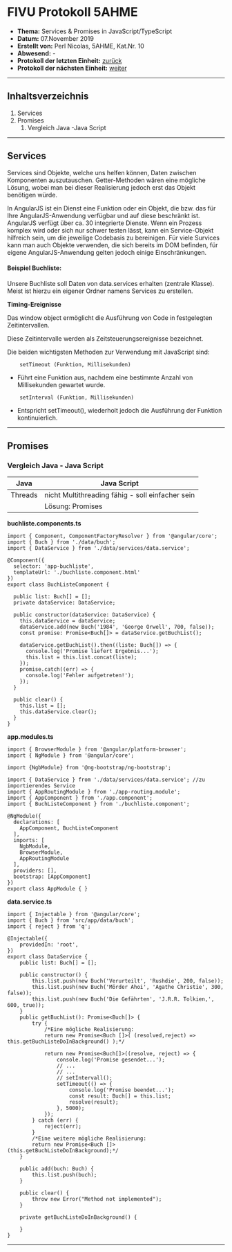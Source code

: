 # FIVU Protokoll 5AHME


* **Thema:** Services & Promises in JavaScript/TypeScript
* **Datum:** 07.November 2019
* **Erstellt von:** Perl Nicolas, 5AHME, Kat.Nr. 10
* **Abwesend:** -
* **Protokoll der letzten Einheit:**  [zurück]()
* **Protokoll der nächsten Einheit:** [weiter]()

___

## Inhaltsverzeichnis

1. Services 
2. Promises
    1. Vergleich Java -Java Script 
   
___

## Services

Services sind Objekte, welche uns helfen können, Daten zwischen Komponenten auszutauschen. Getter-Methoden wären eine mögliche Lösung, wobei man bei dieser Realisierung jedoch erst das Objekt benötigen würde. 

In AngularJS ist ein Dienst eine Funktion oder ein Objekt, die bzw. das für Ihre AngularJS-Anwendung verfügbar und auf diese beschränkt ist. AngularJS verfügt über ca. 30 integrierte Dienste. Wenn ein Prozess komplex wird oder sich nur schwer testen lässt, kann ein Service-Objekt hilfreich sein, um die jeweilige Codebasis zu bereinigen. Für viele Survices kann man auch Objekte verwenden, die sich bereits im DOM befinden, für eigene AngularJS-Anwendung gelten jedoch einige Einschränkungen.

#### Beispiel Buchliste: 

Unsere Buchliste soll Daten von data.services erhalten (zentrale Klasse). Meist ist hierzu ein eigener Ordner namens Services zu erstellen.   

**Timing-Ereignisse** 

Das window object ermöglicht die Ausführung von Code in festgelegten Zeitintervallen. 

Diese Zeitintervalle werden als Zeitsteuerungsereignisse bezeichnet. 

Die beiden wichtigsten Methoden zur Verwendung mit JavaScript sind: 
```JS
    setTimeout (Funktion, Millisekunden) 
```
- Führt eine Funktion aus, nachdem eine bestimmte Anzahl von Millisekunden gewartet wurde. 
    
```JS
    setInterval (Funktion, Millisekunden) 
```
- Entspricht setTimeout(), wiederholt jedoch die Ausführung der Funktion kontinuierlich. 

___ 

## Promises 

### Vergleich Java - Java Script 

| Java | Java Script |  
| --------------------------------------- | -------- |   
| Threads | nicht Multithreading fähig - soll einfacher sein | 
|   | Lösung: Promises | 

**buchliste.components.ts**

```JS
import { Component, ComponentFactoryResolver } from '@angular/core';
import { Buch } from './data/buch';
import { DataService } from './data/services/data.service';

@Component({
  selector: 'app-buchliste',
  templateUrl: './buchliste.component.html'
})
export class BuchListeComponent {

  public list: Buch[] = [];
  private dataService: DataService;

  public constructor(dataService: DataService) {
    this.dataService = dataService;
    dataService.add(new Buch('1984', 'George Orwell', 700, false));
    const promise: Promise<Buch[]> = dataService.getBuchList();

    dataService.getBuchList().then((liste: Buch[]) => {
      console.log('Promise liefert Ergebnis...');
      this.list = this.list.concat(liste);
    });
    promise.catch((err) => {
      console.log('Fehler aufgetreten!');
    });
  }

  public clear() {
    this.list = [];
    this.dataService.clear();
  }
}
```

**app.modules.ts**

```JS
import { BrowserModule } from '@angular/platform-browser';
import { NgModule } from '@angular/core';

import {NgbModule} from '@ng-bootstrap/ng-bootstrap';

import { DataService } from './data/services/data.service'; //zu importierendes Service
import { AppRoutingModule } from './app-routing.module';
import { AppComponent } from './app.component';
import { BuchListeComponent } from './buchliste.component';

@NgModule({
  declarations: [
    AppComponent, BuchListeComponent
  ],
  imports: [
    NgbModule,
    BrowserModule,
    AppRoutingModule
  ],
  providers: [],
  bootstrap: [AppComponent]
})
export class AppModule { }

```

**data.service.ts**

```JS
import { Injectable } from '@angular/core';
import { Buch } from 'src/app/data/buch';
import { reject } from 'q';

@Injectable({
    providedIn: 'root',
})
export class DataService {
    public list: Buch[] = [];

    public constructor() {
        this.list.push(new Buch('Verurteilt', 'Rushdie', 200, false));
        this.list.push(new Buch('Mörder Ahoi', 'Agathe Christie', 300, false));
        this.list.push(new Buch('Die Gefährten', 'J.R.R. Tolkien,', 600, true));
    }
    public getBuchList(): Promise<Buch[]> {
        try {
            /*Eine mögliche Realisierung: 
            return new Promise<Buch []>( (resolved,reject) => this.getBuchListeDoInBackground() );*/ 
            
            return new Promise<Buch[]>((resolve, reject) => {
                console.log('Promise gesendet...');
                // ...
                // ...
                // setIntervall();
                setTimeout(() => {
                    console.log('Promise beendet...');
                    const result: Buch[] = this.list;
                    resolve(result);
                }, 5000);
            });
        } catch (err) {
            reject(err);
        }
        /*Eine weitere mögliche Realisierung:
        return new Promise<Buch []>(this.getBuchListeDoInBackground);*/
    }

    public add(buch: Buch) {
        this.list.push(buch);
    }

    public clear() {
        throw new Error("Method not implemented");
    }

    private getBuchListeDoInBackground() {

    }
}
```

___

